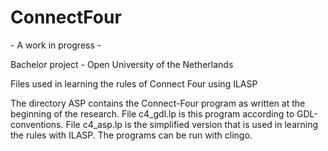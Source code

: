 # ConnectFour
\- A work in progress \-

Bachelor project - Open University of the Netherlands

Files used in learning the rules of Connect Four using ILASP

The directory ASP contains the Connect-Four program as written at the beginning of the research. File c4\_gdl.lp is this program according to GDL-conventions. File c4\_asp.lp is the simplified version that is used in learning the rules with ILASP. The programs can be run with clingo.
